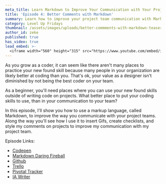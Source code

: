 ```yaml
---
meta_title: Learn Markdown to Improve Your Communication with Your Project Team
title: 'Episode 4: Better Comments with Markdown'
summary: Learn how to improve your project team communication with Markdown
category: Level Up Fridays
thumbnail: /assets/images/uploads/better-commments-with-markdown-teaser.jpg
author_id: zeke
published: true
has_video: true
lead_embed: >-
  <iframe width="560" height="315" src="https://www.youtube.com/embed/i5RrON5GodY?rel=0" frameborder="0" allow="autoplay; encrypted-media" allowfullscreen></iframe>
---
```


As you grow as a coder, it can seem like there aren't many places to practice your new found skill because many people in your organization are likely better at coding than you. That's ok, your value as a designer isn't diminished by not being the best coder on your team.

As a beginner, you'll need places where you can use your new found skills outside of writing code on projects. What better place to put your coding skills to use, than in your communication to your team?

In this episode, I'll show you how to use a markup language, called Markdown, to improve the way you communicate with your project teams. Along the way you'll see how I use it to insert Gifs, create checklists, and style my comments on projects to improve my communication with my project team.

Episode Links:

- [Codepen](https://codepen.io)
- [Markdown Daring Fireball](daringfireball.net/projects/markdown/)
- [Github](https://github.com/)
- [Trello](https://trello.com/)
- [Pivotal Tracker](https://www.pivotaltracker.com)
- [IA Writer](https://ia.net/writer/)
